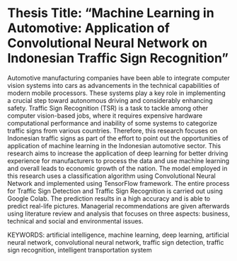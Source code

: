 # Thesis Title: “Machine Learning in Automotive: Application of Convolutional Neural Network on Indonesian Traffic Sign Recognition”

Automotive manufacturing companies have been able to integrate computer vision systems into cars as advancements in the technical capabilities of modern mobile processors. These systems play a key role in implementing a crucial step toward autonomous driving and considerably enhancing safety. Traffic Sign Recognition (TSR) is a task to tackle among other computer vision-based jobs, where it requires expensive hardware computational performance and inability of some systems to categorize traffic signs from various countries. Therefore, this research focuses on Indonesian traffic signs as part of the effort to point out the opportunities of application of machine learning in the Indonesian automotive sector. This research aims to increase the application of deep learning for better driving experience for manufacturers to process the data and use machine learning and overall leads to economic growth of the nation. The model employed in this research uses a classification algorithm using Convolutional Neural Network and implemented using TensorFlow framework. The entire process for Traffic Sign Detection and Traffic Sign Recognition is carried out using Google Colab. The prediction results in a high accuracy and is able to predict real-life pictures. Managerial recommendations are given afterwards using literature review and analysis that focuses on three aspects:
business, technical and social and environmental issues.

KEYWORDS: artificial intelligence, machine learning, deep learning, artificial neural network, convolutional neural network, traffic sign detection, traffic sign recognition, intelligent transportation system

